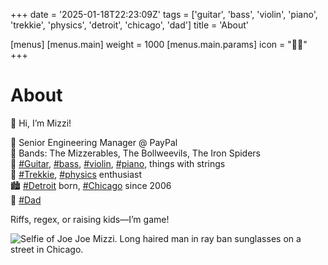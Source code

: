 +++
date = '2025-01-18T22:23:09Z'
tags = ['guitar', 'bass', 'violin', 'piano', 'trekkie', 'physics', 'detroit', 'chicago', 'dad']
title = 'About'

[menus]
  [menus.main]
    weight = 1000
    [menus.main.params]
      icon = "🧑‍🎤"
+++

# About

👋 Hi, I’m Mizzi!

💾 Senior Engineering Manager @ PayPal  
🎸 Bands: The Mizzerables, The Bollweevils, The Iron Spiders  
🎹 [#Guitar](/tags/guitar), [#bass](/tags/bass), [#violin](/tags/violin), [#piano](/tags/piano), things with strings  
🖖 [#Trekkie](/tags/trekkie), [#physics](/tags/physics) enthusiast  
🏙️ [#Detroit](/tags/detroit) born, [#Chicago](/tags/chicago) since 2006  
👶 [#Dad](/tags/dad)

Riffs, regex, or raising kids—I’m game!

![Selfie of Joe Joe Mizzi. Long haired man in ray ban sunglasses on a street in Chicago.](/images/profile-large.png)
